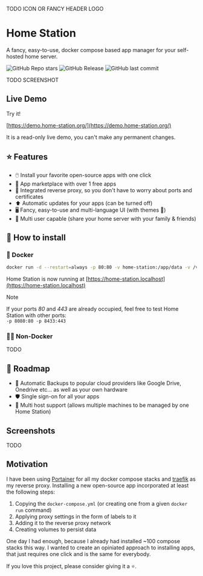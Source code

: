 TODO ICON OR FANCY HEADER LOGO

# Home Station

A fancy, easy-to-use, docker compose based app manager for your self-hosted home server.

![GitHub Repo stars](https://img.shields.io/github/stars/home-station-org/home-station)
![GitHub Release](https://img.shields.io/github/v/release/home-station-org/home-station)
![GitHub last commit](https://img.shields.io/github/last-commit/home-station-org/home-station)

TODO SCREENSHOT

## Live Demo

Try it!

[https://demo.home-station.org/](https://demo.home-station.org/)

It is a read-only live demo, you can't make any permanent changes.

## ⭐️ Features

- 🖱️ Install your favorite open-source apps with one click
- 🏬 App marketplace with over 1 free apps
- 🔐 Integrated reverse proxy, so you don't have to worry about ports and certificates
- ⬆️ Automatic updates for your apps (can be turned off)
- 🖥️ Fancy, easy-to-use and multi-language UI (with themes 🎨)
- 👤 Multi user capable (share your home server with your family & friends)

## 🔧 How to install

### 🐳 Docker

```bash
docker run -d --restart=always -p 80:80 -v home-station:/app/data -v /var/run/docker.sock:/var/run/docker.sock --name home-station ghcr.io/home-station-org/home-station
```

Home Station is now running at [https://home-station.localhost](https://home-station.localhost)

> [!NOTE]
> If your ports *80* and *443* are already occupied, feel free to test Home Station with other ports:  
> `-p 8080:80 -p 8433:443`

### 💪🏻 Non-Docker

TODO

## 🚧 Roadmap

- 🛟 Automatic Backups to popular cloud providers like Google Drive, Onedrive etc... as well as your own hardware
- 🛡️ Single sign-on for all your apps
- 🔗 Multi host support (allows multiple machines to be managed by one Home Station)

## Screenshots

TODO

## Motivation

I have been using [Portainer](https://www.portainer.io) for all my docker compose stacks and [traefik](https://traefik.io/traefik/) as my reverse proxy. Installing a new open-source
app incorporated at least the following steps:

1. Copying the `docker-compose.yml` (or creating one from a given `docker run` command)
2. Applying proxy settings in the form of labels to it
3. Adding it to the reverse proxy network
4. Creating volumes to persist data

One day I had enough, because I already had installed ~100 compose stacks this way. I wanted to create an opiniated approach
to installing apps, that just requires one click and is the same for everybody.

If you love this project, please consider giving it a ⭐.
